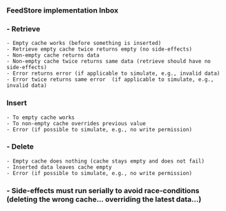 ### FeedStore implementation Inbox

### - Retrieve
    - Empty cache works (before something is inserted)
    - Retrieve empty cache twice returns empty (no side-effects)
    - Non-empty cache returns data
    - Non-empty cache twice returns same data (retrieve should have no side-effects)
    - Error returns error (if applicable to simulate, e.g., invalid data)
    - Error twice returns same error  (if applicable to simulate, e.g., invalid data)
    
### Insert
    - To empty cache works
    - To non-empty cache overrides previous value
    - Error (if possible to simulate, e.g., no write permission)
    
### - Delete
    - Empty cache does nothing (cache stays empty and does not fail)
    - Inserted data leaves cache empty
    - Error (if possible to simulate, e.g., no write permission)

### - Side-effects must run serially to avoid race-conditions (deleting the wrong cache... overriding the latest data...)
